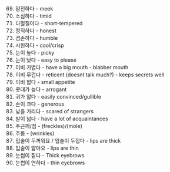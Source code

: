 69. 얌전하다 - meek
70. 소심하다 - timid
71. 다혈질이다 - short-tempered
76. 정직하다 - honest
77. 겸손하다 - humble
86. 시원하다 - cool/crisp
101. 눈이 높다 - picky
102. 눈이 낮다 - easy to please
103. 이비 가볍다 - have a big mouth - blabber mouth
104. 이비 무겁다 - reticent (doesnt talk much?) - keeps secrets well
105. 이비 짧다 - small appetite
106. 콧대가 높다 - arrogant
107. 귀가 얇다 - easily convinced/gullible
108. 손이 크다 - generous
109. 낯을 가리다 - scared of strangers
110. 발이 넓다 - have a lot of acquaintances
120. 주근깨/점 - (freckles)/(mole)
121. 주름 - (wrinkles)
134. 입술이 두꺼워요 / 입술이 두껍다 - lips are thick
135. 입술이 얇아요 - lips are thin
126. 눈썹이 짙다 - Thick eyebrows
127. 눈썹이 연하다 - thin eyebrows